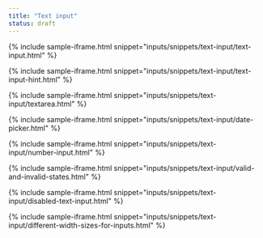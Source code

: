 ```yaml
---
title: "Text input"
status: draft
---
```


{% include sample-iframe.html snippet="inputs/snippets/text-input/text-input.html" %}

{% include sample-iframe.html snippet="inputs/snippets/text-input/text-input-hint.html" %}

{% include sample-iframe.html snippet="inputs/snippets/text-input/textarea.html" %}

{% include sample-iframe.html snippet="inputs/snippets/text-input/date-picker.html" %}

{% include sample-iframe.html snippet="inputs/snippets/text-input/number-input.html" %}

{% include sample-iframe.html snippet="inputs/snippets/text-input/valid-and-invalid-states.html" %}

{% include sample-iframe.html snippet="inputs/snippets/text-input/disabled-text-input.html" %}

{% include sample-iframe.html snippet="inputs/snippets/text-input/different-width-sizes-for-inputs.html" %}